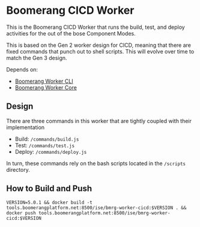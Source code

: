 # Boomerang CICD Worker

This is the Boomerang CICD Worker that runs the build, test, and deploy activities for the out of the bose Component Modes.

This is based on the Gen 2 worker design for CICD, meaning that there are fixed commands that punch out to shell scripts. This will evolve over time to match the Gen 3 design.

Depends on:

- [Boomerang Worker CLI](https://github.ibm.com/Boomerang-Workers/boomerang.worker.base)
- [Boomerang Worker Core](https://github.ibm.com/Boomerang-Workers/boomerang.worker.base)

## Design

There are three commands in this worker that are tightly coupled with their implementation

- Build: `/commands/build.js`
- Test: `/commands/test.js`
- Deploy: `/commands/deploy.js`

In turn, these commands rely on the bash scripts located in the `/scripts` directory.

## How to Build and Push

`VERSION=5.0.1 && docker build -t tools.boomerangplatform.net:8500/ise/bmrg-worker-cicd:$VERSION . && docker push tools.boomerangplatform.net:8500/ise/bmrg-worker-cicd:$VERSION`
